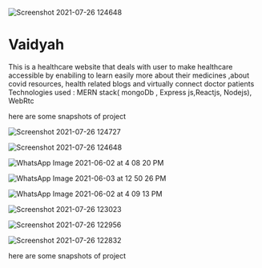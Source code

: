 
![Screenshot 2021-07-26 124648](https://user-images.githubusercontent.com/63996482/126948487-5be9c939-f043-4052-a437-b4fabc1355c4.png)

# Vaidyah
This is a healthcare website that deals with user to make healthcare accessible by enabiling to learn easily more about their medicines ,about covid resources, health related blogs and virtually connect doctor patients Technologies used : MERN stack( mongoDb , Express js,Reactjs, Nodejs), WebRtc


here are some snapshots of project

![Screenshot 2021-07-26 124727](https://user-images.githubusercontent.com/63996482/126948544-8b2fdbed-cc62-4db8-a506-0a42183e10a0.png)

![Screenshot 2021-07-26 124648](https://user-images.githubusercontent.com/63996482/126948487-5be9c939-f043-4052-a437-b4fabc1355c4.png)


![WhatsApp Image 2021-06-02 at 4 08 20 PM](https://user-images.githubusercontent.com/63996482/126943875-bbb86113-fd29-4fa0-b170-1b084afb32af.jpeg)

![WhatsApp Image 2021-06-03 at 12 50 26 PM](https://user-images.githubusercontent.com/63996482/126943910-df0dc966-b993-4097-ba33-e8201fa86373.jpeg)

![WhatsApp Image 2021-06-02 at 4 09 13 PM](https://user-images.githubusercontent.com/63996482/126943930-1c7d9493-005a-453f-8af7-218b69732838.jpeg)

![Screenshot 2021-07-26 123023](https://user-images.githubusercontent.com/63996482/126947528-4a08b965-dabf-4e86-8150-4c3656eda74f.png)

![Screenshot 2021-07-26 122956](https://user-images.githubusercontent.com/63996482/126947536-9deaeb83-a2ea-474c-a623-821b2d319d77.png)

![Screenshot 2021-07-26 122832](https://user-images.githubusercontent.com/63996482/126947540-ed0ff276-6378-493c-93be-fac02482c572.png)





here are some snapshots of project
